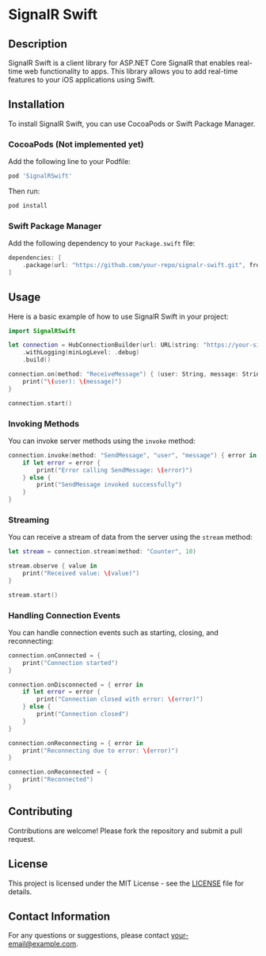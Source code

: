 # SignalR Swift

## Description
SignalR Swift is a client library for ASP.NET Core SignalR that enables real-time web functionality to apps. This library allows you to add real-time features to your iOS applications using Swift.

## Installation
To install SignalR Swift, you can use CocoaPods or Swift Package Manager.

### CocoaPods (Not implemented yet)
Add the following line to your Podfile:
```ruby
pod 'SignalRSwift'
```
Then run:
```sh
pod install
```

### Swift Package Manager
Add the following dependency to your `Package.swift` file:
```swift
dependencies: [
    .package(url: "https://github.com/your-repo/signalr-swift.git", from: "1.0.0")
]
```

## Usage
Here is a basic example of how to use SignalR Swift in your project:

```swift
import SignalRSwift

let connection = HubConnectionBuilder(url: URL(string: "https://your-signalr-server")!)
    .withLogging(minLogLevel: .debug)
    .build()

connection.on(method: "ReceiveMessage") { (user: String, message: String) in
    print("\(user): \(message)")
}

connection.start()
```

### Invoking Methods
You can invoke server methods using the `invoke` method:

```swift
connection.invoke(method: "SendMessage", "user", "message") { error in
    if let error = error {
        print("Error calling SendMessage: \(error)")
    } else {
        print("SendMessage invoked successfully")
    }
}
```

### Streaming
You can receive a stream of data from the server using the `stream` method:

```swift
let stream = connection.stream(method: "Counter", 10)

stream.observe { value in
    print("Received value: \(value)")
}

stream.start()
```

### Handling Connection Events
You can handle connection events such as starting, closing, and reconnecting:

```swift
connection.onConnected = {
    print("Connection started")
}

connection.onDisconnected = { error in
    if let error = error {
        print("Connection closed with error: \(error)")
    } else {
        print("Connection closed")
    }
}

connection.onReconnecting = { error in
    print("Reconnecting due to error: \(error)")
}

connection.onReconnected = {
    print("Reconnected")
}
```

## Contributing
Contributions are welcome! Please fork the repository and submit a pull request.

## License
This project is licensed under the MIT License - see the [LICENSE](LICENSE) file for details.

## Contact Information
For any questions or suggestions, please contact [your-email@example.com](mailto:your-email@example.com).
